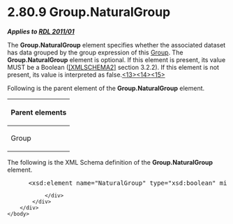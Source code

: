 <html dir="LTR" xmlns:mshelp="http://msdn.microsoft.com/mshelp" xmlns:ddue="http://ddue.schemas.microsoft.com/authoring/2003/5" xmlns:xlink="http://www.w3.org/1999/xlink" xmlns:tool="http://www.microsoft.com/tooltip">
    <head>
        <meta http-equiv="Content-Type" content="text/html; CHARSET=utf-8"></meta>
        <meta name="save" content="history"></meta>
        <title>2.80.9 Group.NaturalGroup</title>
        <xml>
            <mshelp:toctitle title="2.80.9 Group.NaturalGroup"></mshelp:toctitle>
            <mshelp:rltitle title="[MS-RDL]: Group.NaturalGroup"></mshelp:rltitle>
            <mshelp:keyword index="A" term="7ebc3db4-5459-426f-83cf-eb536a3cd02a"></mshelp:keyword>
            <mshelp:attr name="DCSext.ContentType" value="open specification"></mshelp:attr>
            <mshelp:attr name="AssetID" value="7ebc3db4-5459-426f-83cf-eb536a3cd02a"></mshelp:attr>
            <mshelp:attr name="TopicType" value="kbRef"></mshelp:attr>
            <mshelp:attr name="DCSext.Title" value="[MS-RDL]: Group.NaturalGroup" />
        </xml>
    </head>
    <body>
        <div id="header">
            <h1 class="heading">2.80.9 Group.NaturalGroup</h1>
        </div>
        <div id="mainSection">
            <div id="mainBody">
                <div id="allHistory" class="saveHistory"></div>
                <div id="sectionSection0" class="section" name="collapseableSection">
                    

<p><b><i>Applies to </i></b><a href="bf2bab1a-b608-4bcc-b718-1cc1baa9579c.html"><b><i>RDL 2011/01</i></b></a></p>

<p>The <b>Group.NaturalGroup</b> element specifies whether the
associated dataset has data grouped by the group expression of this <a href="dbfff811-1be7-4e8b-a5d2-6cc522317fbe.html">Group</a>. The <b>Group.NaturalGroup</b>
element is optional. If this element is present, its value MUST be a Boolean (<a href="https://go.microsoft.com/fwlink/?LinkId=90610">[XMLSCHEMA2]</a> section
3.2.2). If this element is not present, its value is interpreted as false.<a id="Appendix_A_Target_13"></a><a href="1fe5fd87-2de5-4b2c-b762-5a4fd1373621.html#Appendix_A_13" aria-label="Product behavior note 13">&lt;13&gt;</a><a id="Appendix_A_Target_14"></a><a href="1fe5fd87-2de5-4b2c-b762-5a4fd1373621.html#Appendix_A_14" aria-label="Product behavior note 14">&lt;14&gt;</a><a id="Appendix_A_Target_15"></a><a href="1fe5fd87-2de5-4b2c-b762-5a4fd1373621.html#Appendix_A_15" aria-label="Product behavior note 15">&lt;15&gt;</a></p>

<p>Following is the parent element of the <b>Group.NaturalGroup</b>
element.</p>

<table>
 <thead>
  <tr>
   <th>
   <p>Parent elements</p>
   </th>
  </tr>
 </thead>
 <tr>
  <td>
  <p>Group</p>
  </td>
 </tr>
</table>

<p>The following is the XML Schema definition of the <b>Group.NaturalGroup</b>
element.</p>

<dl>
<dd>
<div><pre> &lt;xsd:element name=&quot;NaturalGroup&quot; type=&quot;xsd:boolean&quot; minOccurs=&quot;0&quot; /&gt;
</pre></div>
</dd></dl>


                </div>
            </div>
        </div>
    </body>
</html>